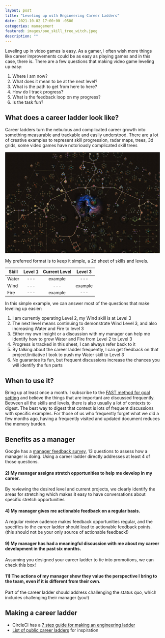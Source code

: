 ```yaml
---
layout: post
title: "Leveling up with Engineering Career Ladders"
date: 2021-10-02 17:00:00 -0500
categories: management
featured: images/poe_skill_tree_witch.jpeg
description: ""
---
```


Leveling up in video games is easy. As a gamer, I often wish more things like career improvements could be as easy as playing games and in this case, there is. There are a few questions that making video game leveling up easy:

1. Where I am now?
2. What does it mean to be at the next level?
3. What is the path to get from here to here?
4. How do I track progress?
5. What is the feedback loop on my progress?
6. Is the task fun?

## What does a career ladder look like?

Career ladders turn the nebulous and complicated career growth into something measurable and trackable and easily understood. There are a lot of creative examples to represent skill progression, radar maps, trees, 3d grids, some video games have notoriously complicated skill trees

!["Path of Exile Skill Tree Example"](./images/poe_skill_tree_witch.jpeg)


My preferred format is to keep it simple, a 2d sheet of skills and levels.

| Skill | Level 1 | Current Level |  Level 3  |
|-------|:-------:|:-------------:|:---------:|
| Water |   ---   | example       | ---       |
|  Wind |   ---   | ---           | example   |
|  Fire |   ---   | example       | ---       |

In this simple example, we can answer most of the questions that make leveling up easier:

1. I am currently operating Level 2, my Wind skill is at Level 3
2. The next level means continuing to demonstrate Wind Level 3, and also increasing Water and Fire to level 3
3. Either my own insight or a discussion with my manager can help me identify how to grow Water and Fire from Level 2 to Level 3
4. Progress is tracked in this sheet, I can always refer back to it
5. By talking about the career ladder frequently, I can get feedback on that project/initiative I took to push my Water skill to Level 3
6. No guarantee its fun, but frequent discussions increase the chances you will identify the fun parts

## When to use it?

Bring up at least once a month. I subscribe to the [FAST method for goal setting](https://klotzandrew.com/blog/fast-beats-smart-in-startups) and believe the things that are important are discussed frequently. Between all the skills and levels, there is also usually a lot of contexts to digest. The best way to digest that context is lots of frequent discussions with specific examples. For those of us who frequently forget what we did a few months ago, having a frequently visited and updated document reduces the memory burden.

## Benefits as a manager

Google has a [manager feedback survey](https://rework.withgoogle.com/guides/managers-give-feedback-to-managers/steps/try-googles-manager-feedback-survey/), 13 questions to assess how a manager is doing. Using a career ladder directly addresses at least 4 of those questions.

#### 2) My manager assigns stretch opportunities to help me develop in my career.

By reviewing the desired level and current projects, we clearly identify the areas for stretching which makes it easy to have conversations about specific stretch opportunities

#### 4) My manager gives me actionable feedback on a regular basis.

A regular review cadence makes feedback opportunities regular, and the specifics to the career ladder should lead to actionable feedback points. (this should not be your only source of actionable feedback!)

#### 9) My manager has had a meaningful discussion with me about my career development in the past six months.

Assuming you designed your career ladder to tie into promotions, we can check this box!

#### 11) The actions of my manager show they value the perspective I bring to the team, even if it is different from their own.

Part of the career ladder should address challenging the status quo, which includes challenging their manager (you!)

## Making a career ladder

- CircleCI has a [7 step guide for making an engineering ladder](https://circleci.com/blog/7-steps-to-building-an-engineering-competency-matrix/)
- [List of public career ladders](https://www.progression.fyi/) for inspiration

